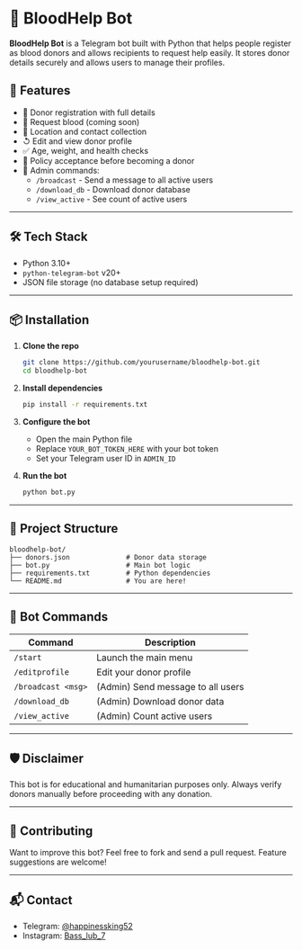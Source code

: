 # 📨 BloodHelp Bot

**BloodHelp Bot** is a Telegram bot built with Python that helps people register as blood donors and allows recipients to request help easily. It stores donor details securely and allows users to manage their profiles.

## 🌟 Features

- 👤 Donor registration with full details
- 🦘 Request blood (coming soon)
- 📍 Location and contact collection
- ↺ Edit and view donor profile
- ✅ Age, weight, and health checks
- 📜 Policy acceptance before becoming a donor
- 📂 Admin commands:
  - `/broadcast` - Send a message to all active users
  - `/download_db` - Download donor database
  - `/view_active` - See count of active users

---

## 🛠️ Tech Stack

- Python 3.10+
- `python-telegram-bot` v20+
- JSON file storage (no database setup required)

---

## 📦 Installation

1. **Clone the repo**
   ```bash
   git clone https://github.com/yourusername/bloodhelp-bot.git
   cd bloodhelp-bot
   ```

2. **Install dependencies**
   ```bash
   pip install -r requirements.txt
   ```

3. **Configure the bot**
   - Open the main Python file
   - Replace `YOUR_BOT_TOKEN_HERE` with your bot token
   - Set your Telegram user ID in `ADMIN_ID`

4. **Run the bot**
   ```bash
   python bot.py
   ```

---

## 📂 Project Structure

```
bloodhelp-bot/
├── donors.json              # Donor data storage
├── bot.py                   # Main bot logic
├── requirements.txt         # Python dependencies
└── README.md                # You are here!
```

---

## 🤖 Bot Commands

| Command | Description |
|---------|-------------|
| `/start` | Launch the main menu |
| `/editprofile` | Edit your donor profile |
| `/broadcast <msg>` | (Admin) Send message to all users |
| `/download_db` | (Admin) Download donor data |
| `/view_active` | (Admin) Count active users |

---

## 🛡️ Disclaimer

This bot is for educational and humanitarian purposes only. Always verify donors manually before proceeding with any donation.

---

## 💖 Contributing

Want to improve this bot? Feel free to fork and send a pull request. Feature suggestions are welcome!

---

## 📬 Contact

- Telegram: [@happinessking52](https://t.me/happinessking52)
- Instagram: [Bass_lub_7](https://instagram.com/Bass_lub_7)

